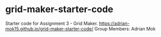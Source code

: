 # grid-maker-starter-code
Starter code for Assignment 3 - Grid Maker.
https://adrian-mok15.github.io/grid-maker-starter-code/ 
Group Members: Adrian Mok
